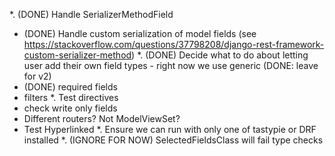 *. (DONE) Handle SerializerMethodField
*  (DONE) Handle custom serialization of model fields (see https://stackoverflow.com/questions/37798208/django-rest-framework-custom-serializer-method)
*. (DONE) Decide what to do about letting user add their own field types - right now we use generic (DONE: leave for v2)
*  (DONE) required fields 
*  filters
*. Test directives
* check write only fields
* Different routers? Not ModelViewSet?
* Test Hyperlinked
*. Ensure we can run with only one of tastypie or DRF installed
*. (IGNORE FOR NOW) SelectedFieldsClass will fail type checks 
